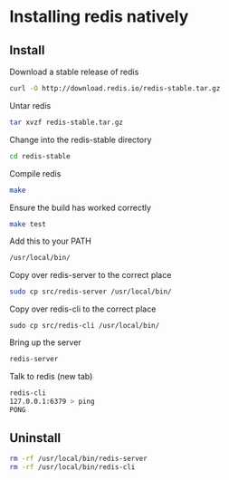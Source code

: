 # Installing redis natively

## Install

Download a stable release of redis
```bash
curl -O http://download.redis.io/redis-stable.tar.gz
```

Untar redis
```bash
tar xvzf redis-stable.tar.gz
```

Change into the redis-stable directory
```bash
cd redis-stable
```

Compile redis
```bash
make
```

Ensure the build has worked correctly
```bash
make test
```

Add this to your PATH
```bash
/usr/local/bin/
```

Copy over redis-server to the correct place
```bash
sudo cp src/redis-server /usr/local/bin/
```

Copy over redis-cli to the correct place
```
sudo cp src/redis-cli /usr/local/bin/
```

Bring up the server
```bash
redis-server
```

Talk to redis (new tab)
```bash
redis-cli
127.0.0.1:6379 > ping
PONG
```

## Uninstall
```bash
rm -rf /usr/local/bin/redis-server 
rm -rf /usr/local/bin/redis-cli
```
